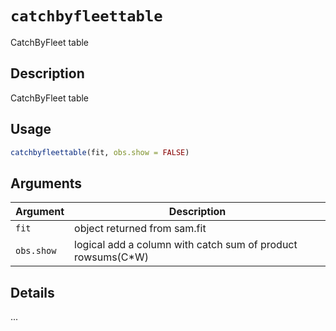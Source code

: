 # `catchbyfleettable`

CatchByFleet table


## Description

CatchByFleet table


## Usage

```r
catchbyfleettable(fit, obs.show = FALSE)
```


## Arguments

Argument      |Description
------------- |----------------
`fit`     |     object returned from sam.fit
`obs.show`     |     logical add a column with catch sum of product rowsums(C*W)


## Details

...


